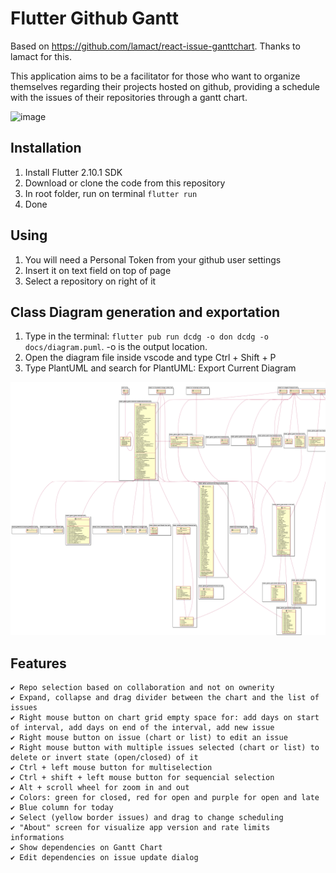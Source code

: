 # Flutter Github Gantt

Based on https://github.com/lamact/react-issue-ganttchart. Thanks to lamact for this.

This application aims to be a facilitator for those who want to organize themselves regarding their projects hosted on github, providing a schedule with the issues of their repositories through a gantt chart.

![image](https://user-images.githubusercontent.com/10834873/132966421-87df65b0-acaa-400d-b907-13b4a55b2f63.png)

## Installation

1. Install Flutter 2.10.1 SDK
1. Download or clone the code from this repository
1. In root folder, run on terminal `flutter run`
1. Done

## Using

1. You will need a Personal Token from your github user settings
1. Insert it on text field on top of page
1. Select a repository on right of it 

## Class Diagram generation and exportation

1. Type in the terminal: `flutter pub run dcdg -o don dcdg -o docs/diagram.puml`. -o is the output location.
1. Open the diagram file inside vscode and type Ctrl + Shift + P
1. Type PlantUML and search for PlantUML: Export Current Diagram

![image](out/docs/diagram/diagram.png)

## Features

    ✔️ Repo selection based on collaboration and not on ownerity
    ✔️ Expand, collapse and drag divider between the chart and the list of issues
    ✔️ Right mouse button on chart grid empty space for: add days on start of interval, add days on end of the interval, add new issue
    ✔️ Right mouse button on issue (chart or list) to edit an issue
    ✔️ Right mouse button with multiple issues selected (chart or list) to delete or invert state (open/closed) of it 
    ✔️ Ctrl + left mouse button for multiselection
    ✔️ Ctrl + shift + left mouse button for sequencial selection
    ✔️ Alt + scroll wheel for zoom in and out
    ✔️ Colors: green for closed, red for open and purple for open and late
    ✔️ Blue column for today
    ✔️ Select (yellow border issues) and drag to change scheduling
    ✔️ "About" screen for visualize app version and rate limits informations
    ✔️ Show dependencies on Gantt Chart
    ✔️ Edit dependencies on issue update dialog
